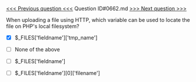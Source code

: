 [<<< Previous question <<<](0661.md)  Question ID#0662.md  [>>> Next question >>>](0663.md) 

When uploading a file using HTTP, which variable can be used to locate the file on PHP's local filesystem?




- [x] $_FILES['fieldname']['tmp_name']

- [ ] None of the above

- [ ] $_FILES['fieldname']

- [ ] $_FILES['fieldname'][0]['filename']

